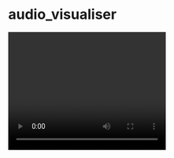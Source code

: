 # audio_visualiser

<p>
<video width="320" height="240" controls>
  <source src="Sound Visualiser.mp4" type="video/mp4">
</video> 
</p>
